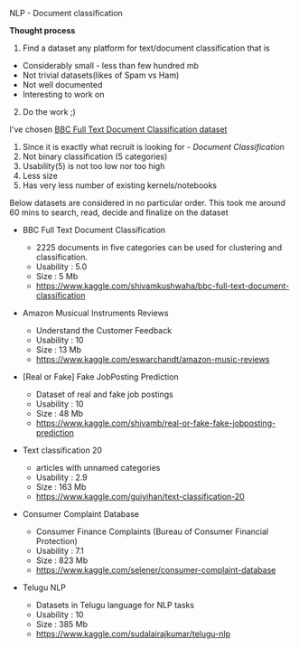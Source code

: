 NLP - Document classification

**Thought process**

1. Find a dataset any platform for text/document classification that is
  - Considerably small - less than few hundred mb
  - Not trivial datasets(likes of Spam vs Ham)
  - Not well documented
  - Interesting to work on

2. Do the work ;)

I've chosen [BBC Full Text Document Classification dataset](https://www.kaggle.com/shivamkushwaha/bbc-full-text-document-classification)
1. Since it is exactly what recruit is looking for - *Document Classification*
1. Not binary classification (5 categories)
1. Usability(5) is not too low nor too high
1. Less size
1. Has very less number of existing kernels/notebooks


Below datasets are considered in no particular order. This took me around 60 mins to search, read, decide and finalize on the dataset

- BBC Full Text Document Classification
  - 2225 documents in five categories can be used for clustering and classification.
  - Usability : 5.0
  - Size : 5 Mb
  - https://www.kaggle.com/shivamkushwaha/bbc-full-text-document-classification

- Amazon Musicual Instruments Reviews
  - Understand the Customer Feedback
  - Usability : 10
  - Size : 13 Mb
  - https://www.kaggle.com/eswarchandt/amazon-music-reviews

- [Real or Fake] Fake JobPosting Prediction
  - Dataset of real and fake job postings
  - Usability : 10
  - Size : 48 Mb
  - https://www.kaggle.com/shivamb/real-or-fake-fake-jobposting-prediction

- Text classification 20
  - articles with unnamed categories
  - Usability : 2.9
  - Size : 163 Mb
  - https://www.kaggle.com/guiyihan/text-classification-20


- Consumer Complaint Database
  - Consumer Finance Complaints (Bureau of Consumer Financial Protection)
  - Usability : 7.1
  - Size : 823 Mb
  - https://www.kaggle.com/selener/consumer-complaint-database

- Telugu NLP
  - Datasets in Telugu language for NLP tasks
  - Usability : 10
  - Size : 385 Mb
  - https://www.kaggle.com/sudalairajkumar/telugu-nlp
